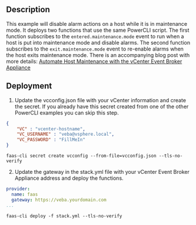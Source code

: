 ## Description

This example will disable alarm actions on a host while it is in maintenance mode.  It deploys two functions that use the same PowerCLI script.  The first function subscribes to the `entered.maintenance.mode` event to run when a host is put into maintenance mode and disable alarms.  The second function subscribes to the `exit.maintenance.mode` event to re-enable alarms when the host exits maintenance mode.  There is an accompanying blog post with more details:  [Automate Host Maintenance with the vCenter Event Broker Appliance
](https://doogleit.github.io/2019/11/automate-host-maintenance-with-the-vcenter-event-broker-appliance/)

## Deployment

1. Update the vcconfig.json file with your vCenter information and create the secret.  If you already have this secret created from one of the other PowerCLI examples you can skip this step.

```json
{
    "VC" : "vcenter-hostname",
    "VC_USERNAME" : "veba@vsphere.local",
    "VC_PASSWORD" : "FillMeIn"
}
```
```shell
faas-cli secret create vcconfig --from-file=vcconfig.json --tls-no-verify
```

2. Update the gateway in the stack.yml file with your vCenter Event Broker Appliance address and deploy the functions.
```yaml
provider:
  name: faas
  gateway: https://veba.yourdomain.com
...
```
```shell
faas-cli deploy -f stack.yml --tls-no-verify
```

